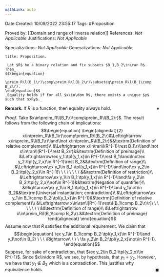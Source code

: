 ```yaml
---
mathLink: auto
---
```


<div class="topSpace"></div>

Date Created: 10/09/2022 23:55:17
Tags: #Proposition

Proved by: [[Domain and range of inverse relation]]
References: _Not Applicable_
Justifications: _Not Applicable_

Specializations: _Not Applicable_
Generalizations: _Not Applicable_

``` ad-Proposition
title: Proposition.

_Let $R$ be a binary relation and fix subsets $B_1,B_2\in\ran R$. Then_
$$\begin{equation}
    \preim_R\l(B_1\r)\comp\preim_R\l(B_2\r)\subseteq\preim_R\l(B_1\comp B_2\r).
\end{equation}$$
_Equality holds if for all $x\in\dom R$, there exists a unique $y$ such that $xRy$._

```

**Remark.** If $R$ is a function, then equality always hold.<span style="float:right;">$\blacklozenge$</span>

_Proof_. Take $x\in\preim_R\l(B_1\r)\comp\preim_R\l(B_2\r)$. The result follows from the following chain of implications:
$$\begin{equation}
    \begin{alignedat}{2}
        x\in\preim_R\l(B_1\r)\comp\preim_R\l(B_2\r)&\Leftrightarrow x\in\preim_R\l(B_1\r)\land\lnot x\in\preim_R\l(B_2\r)&&\textrm{Definition of relative complement}\\
        &\Leftrightarrow x\in\ran\l(R^{-1}\rest B_1\r)\land\lnot x\in\ran\l(R^{-1}\rest B_2\r)&&\textrm{Definition of preimage}\\
        &\Leftrightarrow\ex y_1:\tpl{y_1,x}\in R^{-1}\rest B_1\land\lnot\ex y_2:\tpl{y_2,x}\in R^{-1}\rest B_2&&\textrm{Definition of range}\\
        &\Leftrightarrow\ex y_1\in B_1:\tpl{y_1,x}\in R^{-1}\land\lnot\ex y_2\in B_2:\tpl{y_2,x}\in R^{-1}\ \ \ \ \ \ \ \ &&\textrm{Definition of restriction}\\
        &\Leftrightarrow\ex y_1\in B_1:\tpl{y_1,x}\in R^{-1}\land\fa y_2\in B_2:\tpl{y_2,x}\not\in R^{-1}&&\textrm{Negation of quantifier}\\
        &\Rightarrow\ex y_1\in B_1:\tpl{y_1,x}\in R^{-1}\land y_1\not\in B_2&&\textrm{Universal instantiation; contradiction}\\
        &\Leftrightarrow\ex y_1\in B_1\comp B_2:\tpl{y_1,x}\in R^{-1}&&\textrm{Definition of relative complement}\\
        &\Leftrightarrow x\in\ran\l[R^{-1}\rest\l(B_1\comp B_2\r)\r]\ \ \ \ \ \ \ \ &&\textrm{Definition of range}\\
        &\Leftrightarrow x\in\preim_R\l(B_1\comp B_2\r).&&\textrm{Definition of preimage}
    \end{alignedat}   
\end{equation}$$
Assume now that $R$ satisfies the additional requirement. We claim that
$$\begin{equation}
    \ex y_1\in B_1\comp B_2:\tpl{y_1,x}\in R^{-1}\land y_1\not\in B_2\ \ \ \ \Rightarrow\ \ \ \ \fa y_2\in B_2:\tpl{y_2,x}\not\in R^{-1}.
\end{equation}$$
Suppose, for sake of contradiction, that $\ex y_2\in B_2:\tpl{y_2,x}\in R^{-1}$. Since $x\in\dom R$, we see, by hypothesis, that $y_1=y_2$. However, we have that $y_1\not\in B_2$ which is a contradiction. This justifies why equivalence holds.<span style="float:right;">$\blacksquare$</span>
